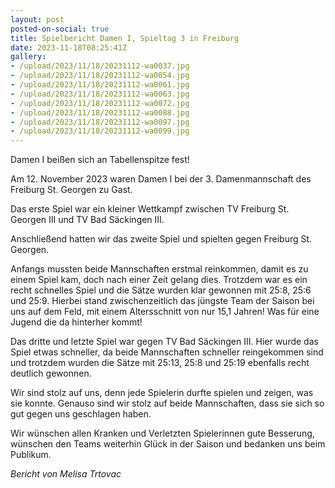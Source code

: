 ```yaml
---
layout: post
posted-on-social: true
title: Spielbericht Damen I, Spieltag 3 in Freiburg
date: 2023-11-18T08:25:41Z
gallery:
- /upload/2023/11/18/20231112-wa0037.jpg
- /upload/2023/11/18/20231112-wa0054.jpg
- /upload/2023/11/18/20231112-wa0061.jpg
- /upload/2023/11/18/20231112-wa0063.jpg
- /upload/2023/11/18/20231112-wa0072.jpg
- /upload/2023/11/18/20231112-wa0088.jpg
- /upload/2023/11/18/20231112-wa0097.jpg
- /upload/2023/11/18/20231112-wa0099.jpg
---
```

Damen I beißen sich an Tabellenspitze fest!

Am 12. November 2023 waren Damen I bei der 3. Damenmannschaft des
Freiburg St. Georgen zu Gast.

Das erste Spiel war ein kleiner Wettkampf zwischen TV Freiburg St.
Georgen III und TV Bad Säckingen III.

Anschließend hatten wir das zweite Spiel und spielten gegen Freiburg St.
Georgen.

Anfangs mussten beide Mannschaften erstmal reinkommen, damit es zu einem
Spiel kam, doch nach einer Zeit gelang dies. Trotzdem war es ein recht
schnelles Spiel und die Sätze wurden klar gewonnen mit 25:8, 25:6 und
25:9. Hierbei stand zwischenzeitlich das jüngste Team der Saison bei uns
auf dem Feld, mit einem Altersschnitt von nur 15,1 Jahren! Was für eine
Jugend die da hinterher kommt!

Das dritte und letzte Spiel war gegen TV Bad Säckingen III. Hier wurde
das Spiel etwas schneller, da beide Mannschaften schneller reingekommen
sind und trotzdem wurden die Sätze mit 25:13, 25:8 und 25:19 ebenfalls
recht deutlich gewonnen.

Wir sind stolz auf uns, denn jede Spielerin durfte spielen und zeigen,
was sie konnte. Genauso sind wir stolz auf beide Mannschaften, dass sie
sich so gut gegen uns geschlagen haben.

Wir wünschen allen Kranken und Verletzten Spielerinnen gute Besserung,
wünschen den Teams weiterhin Glück in der Saison und bedanken uns beim
Publikum.

<i>Bericht von Melisa Trtovac</i>
